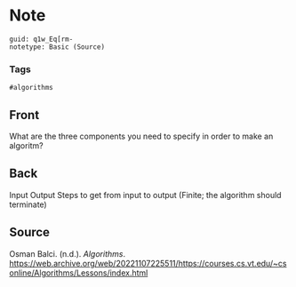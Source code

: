 # Note
```
guid: q1w_Eq[rm-
notetype: Basic (Source)
```

### Tags
```
#algorithms
```

## Front
What are the three components you need to specify in order to make an algoritm?

## Back
Input
Output
Steps to get from input to output
(Finite; the algorithm should terminate)

## Source
<div>Osman Balci. (n.d.). <i>Algorithms</i>. <a href="https://web.archive.org/web/20221107225511/https://courses.cs.vt.edu/~csonline/Algorithms/Lessons/index.html">https://web.archive.org/web/20221107225511/https://courses.cs.vt.edu/~csonline/Algorithms/Lessons/index.html</a>
</div>
